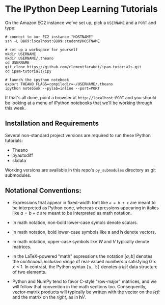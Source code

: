 
The IPython Deep Learning Tutorials
===================================

On the Amazon EC2 instance we've set up, pick a `USERNAME` and a `PORT` and type:

    # connect to our EC2 instance "HOSTNAME"
    ssh -L 8889:localhost:8889 student@HOSTNAME

    # set up a workspace for yourself
    mkdir USERNAME
    mkdir USERNAME/.theano
    cd USERNAME
    git clone https://github.com/clementfarabet/ipam-tutorials.git
    cd ipam-tutorials/ipy

    # launch the ipython notebook
    export THEANO_FLAGS=compiledir=~/USERNAME/.theano
    ipython notebook --pylab=inline --port=PORT


If that's all done, point a browser at `http://localhost:PORT` and you should
be looking at a menu of iPython notebooks that we'll be working through this
week.


## Installation and Requirements

Several non-standard project versions are required to run these IPython
tutorials:

* Theano
* pyautodiff
* skdata

Working versions are available in this repo's `py_submodules` directory as git submodules.


## Notational Conventions:

* Expressions that appear in fixed-width font like `a = b + c` are meant to be
  interpreted as Python code, whereas expressions appearing in italics like $a
  = b + c$ are meant to be interpreted as math notation.

* In math notation, non-bold lower-case symols denote scalars.

* In math notation, bold lower-case symbols like $\mathbf{x}$ and
  $\mathbf{h}$ denote vectors.

* In math notation, upper-case symbols like $W$ and $V$ typically denote
  matrices.

* In the LaTeX-powered "math" expressions the notation $[a, b]$ denotes
  the _continuous inclusive range_ of real-valued numbers $u$ satisfying
  $0 \leq x \leq 1$.  In contrast, the Python syntax `[a, b]` denotes a
  _list_ data structure of two elements.

* Python and NumPy tend to favor C-style "row-major" matrices, and we
  will follow that convention in the math sections too.
  Consequently, vector-matrix products will typically be written with
  the vector on the _left_ and the matrix on the _right_, as in
  $\mathbf{h}V$.
